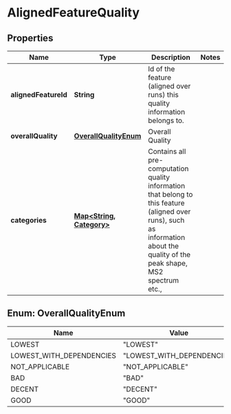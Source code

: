 

# AlignedFeatureQuality


## Properties

| Name | Type | Description | Notes |
|------------ | ------------- | ------------- | -------------|
|**alignedFeatureId** | **String** | Id of the feature (aligned over runs) this quality information belongs to. |  |
|**overallQuality** | [**OverallQualityEnum**](#OverallQualityEnum) | Overall Quality |  |
|**categories** | [**Map&lt;String, Category&gt;**](Category.md) | Contains all pre-computation quality information that belong to  this feature (aligned over runs), such as information about the quality of the peak shape, MS2 spectrum etc., |  |



## Enum: OverallQualityEnum

| Name | Value |
|---- | -----|
| LOWEST | &quot;LOWEST&quot; |
| LOWEST_WITH_DEPENDENCIES | &quot;LOWEST_WITH_DEPENDENCIES&quot; |
| NOT_APPLICABLE | &quot;NOT_APPLICABLE&quot; |
| BAD | &quot;BAD&quot; |
| DECENT | &quot;DECENT&quot; |
| GOOD | &quot;GOOD&quot; |



